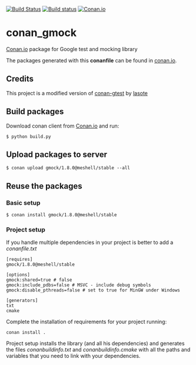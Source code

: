 [![Build Status](https://travis-ci.org/meshell/conan_gmock.svg)](https://travis-ci.org/meshell/conan_gmock)
[![Build status](https://ci.appveyor.com/api/projects/status/ia1g9wue32t0pswa?svg=true)](https://ci.appveyor.com/project/meshell/conan-gmock)
[![Conan.io](https://img.shields.io/badge/conan.io-gmock%2F1.8.0-green.svg)](http://www.conan.io/source/gmock/1.8.0/meshell/stable)


# conan_gmock

[Conan.io](https://conan.io) package for Google test and mocking library

The packages generated with this **conanfile** can be found in [conan.io](https://conan.io/source/gmock/1.8.0/meshell/stable).

## Credits

This project is a modified version of [conan-gtest](https://github.com/lasote/conan-gtest) by [lasote](https://github.com/lasote)

## Build packages

Download conan client from [Conan.io](https://conan.io) and run:

    $ python build.py

## Upload packages to server

    $ conan upload gmock/1.8.0@meshell/stable --all

## Reuse the packages

### Basic setup

    $ conan install gmock/1.8.0@meshell/stable

### Project setup

If you handle multiple dependencies in your project is better to add a *conanfile.txt*

    [requires]
    gmock/1.8.0@meshell/stable

    [options]
    gmock:shared=true # false
    gmock:include_pdbs=false # MSVC - include debug symbols
    gmock:disable_pthreads=false # set to true for MinGW under Windows

    [generators]
    txt
    cmake

Complete the installation of requirements for your project running:</small></span>

    conan install .

Project setup installs the library (and all his dependencies) and generates the files *conanbuildinfo.txt* and *conanbuildinfo.cmake* with all the paths and variables that you need to link with your dependencies.
